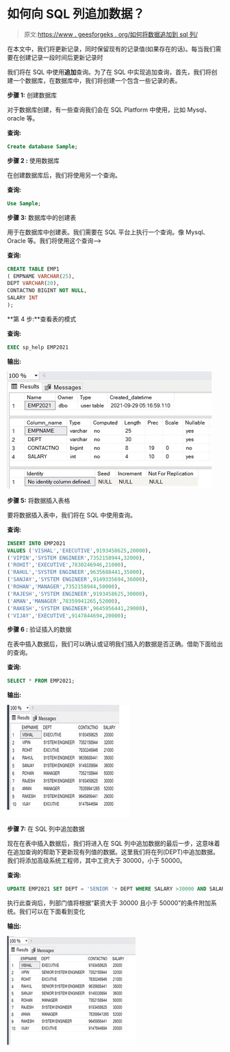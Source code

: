 # 如何向 SQL 列追加数据？

> 原文:[https://www . geesforgeks . org/如何将数据追加到 sql 列/](https://www.geeksforgeeks.org/how-to-append-data-to-a-sql-column/)

在本文中，我们将更新记录，同时保留现有的记录值(如果存在的话)。每当我们需要在创建记录一段时间后更新记录时

我们将在 SQL 中使用**追加**查询。为了在 SQL 中实现追加查询，首先，我们将创建一个数据库，在数据库中，我们将创建一个包含一些记录的表。

**步骤 1:** 创建数据库

对于数据库创建，有一些查询我们会在 SQL Platform 中使用，比如 Mysql、oracle 等。

**查询:**

```sql
Create database Sample;
```

**步骤 2 :** 使用数据库

在创建数据库后，我们将使用另一个查询。

**查询:**

```sql
Use Sample;
```

**步骤 3:** 数据库中的创建表

用于在数据库中创建表。我们需要在 SQL 平台上执行一个查询。像 Mysql、Oracle 等。我们将使用这个查询-->

**查询:**

```sql
CREATE TABLE EMP1
( EMPNAME VARCHAR(25),
DEPT VARCHAR(20),
CONTACTNO BIGINT NOT NULL,
SALARY INT
); 
```

**第 4 步:**查看表的模式

**查询:**

```sql
EXEC sp_help EMP2021 
```

**输出:**

![](img/91f79512c1b513a693f90b93ca3d986a.png)

**步骤 5:** 将数据插入表格

要将数据插入表中，我们将在 SQL 中使用查询。

**查询:**

```sql
INSERT INTO EMP2021
VALUES ('VISHAL','EXECUTIVE',9193458625,20000),
('VIPIN','SYSTEM ENGINEER',7352158944,32000),
('ROHIT','EXECUTIVE',7830246946,21000),
('RAHUL','SYSTEM ENGINEER',9635688441,35000),
('SANJAY','SYSTEM ENGINEER',9149335694,36000),
('ROHAN','MANAGER',7352158944,50000),
('RAJESH','SYSTEM ENGINEER',9193458625,30000),
('AMAN','MANAGER',78359941265,52000),
('RAKESH','SYSTEM ENGINEER',9645956441,29000),
('VIJAY','EXECUTIVE',9147844694,20000);
```

**步骤 6 :** 验证插入的数据

在表中插入数据后，我们可以确认或证明我们插入的数据是否正确。借助下面给出的查询。

**查询:**

```sql
SELECT * FROM EMP2021;
```

**输出:**

![](img/cf8fcdbe8c09bf57728a311752795cef.png)

**步骤 7:** 在 SQL 列中追加数据

现在在表中插入数据后，我们将进入在 SQL 列中追加数据的最后一步，这意味着在追加查询的帮助下更新现有列值的数据。这里我们将在列(DEPT)中追加数据。我们将添加高级系统工程师，其中工资大于 30000，小于 50000。

**查询:**

```sql
UPDATE EMP2021 SET DEPT = 'SENIOR '+ DEPT WHERE SALARY >30000 AND SALARY <50000; 
```

执行此查询后，列部门值将根据“薪资大于 30000 且小于 50000”的条件附加系统。我们可以在下面看到变化

**输出:**

![](img/050a22e8b4db748818020630c40e5bce.png)